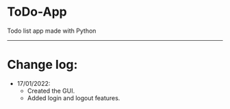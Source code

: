 # ToDo-App
Todo list app made with Python
___________________________________________
# Change log:
- 17/01/2022: 
  - Created the GUI.
  - Added login and logout features.
